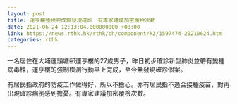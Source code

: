 ```yaml
---
layout: post
title: 運亨樓強檢完成無發現確診　有專家建議加密覆檢次數
date: 2021-06-24 12:13:04.000000000 +08:00
link: https://news.rthk.hk/rthk/ch/component/k2/1597474-20210624.htm
categories: rthk
---
```


一名居住在大埔運頭塘邨運亨樓的27歲男子，昨日初步確診新型肺炎並帶有變種病毒株，運亨樓的強制檢測行動早上完成，至今無發現確診個案。

有居民指政府的防疫工作做得好，所以不擔心。亦有居民指不適合接種疫苗，對再出現確診病例感到擔憂。有專家建議加密覆檢次數。
